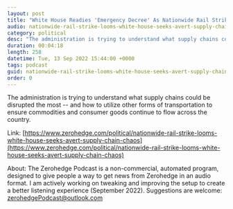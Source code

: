 ```yaml
---
layout: post
title: "White House Readies 'Emergency Decree' As Nationwide Rail Strike Looms"
audio: nationwide-rail-strike-looms-white-house-seeks-avert-supply-chain-chaos-1
category: political
desc: "The administration is trying to understand what supply chains could be disrupted the most -- and how to utilize other forms of transportation to ensure commodities and consumer goods continue to flow across the country. "
duration: 00:04:18
length: 258
datetime: Tue, 13 Sep 2022 15:44:00 +0000
tags: podcast
guid: nationwide-rail-strike-looms-white-house-seeks-avert-supply-chain-chaos-0
order: 0
---
```

The administration is trying to understand what supply chains could be disrupted the most -- and how to utilize other forms of transportation to ensure commodities and consumer goods continue to flow across the country. 

Link: [https://www.zerohedge.com/political/nationwide-rail-strike-looms-white-house-seeks-avert-supply-chain-chaos](https://www.zerohedge.com/political/nationwide-rail-strike-looms-white-house-seeks-avert-supply-chain-chaos)

About: The Zerohedge Podcast is a non-commercial, automated program, designed to give people a way to get news from Zerohedge in an audio format.  I am actively working on tweaking and improving the setup to create a better listening experience (September 2022).  Suggestions are welcome: [zerohedgePodcast@outlook.com](mailto:zerohedgePodcast@outlook.com)